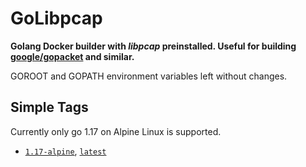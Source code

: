 # GoLibpcap

**Golang Docker builder with _libpcap_ preinstalled. Useful for building [google/gopacket](https://github.com/google/gopacket) and similar.** 

GOROOT and GOPATH environment variables left without changes.

## Simple Tags

Currently only go 1.17 on Alpine Linux is supported.

- [`1.17-alpine`](1.17-alpine/Dockerfile), [`latest`](1.17-alpine/Dockerfile)

